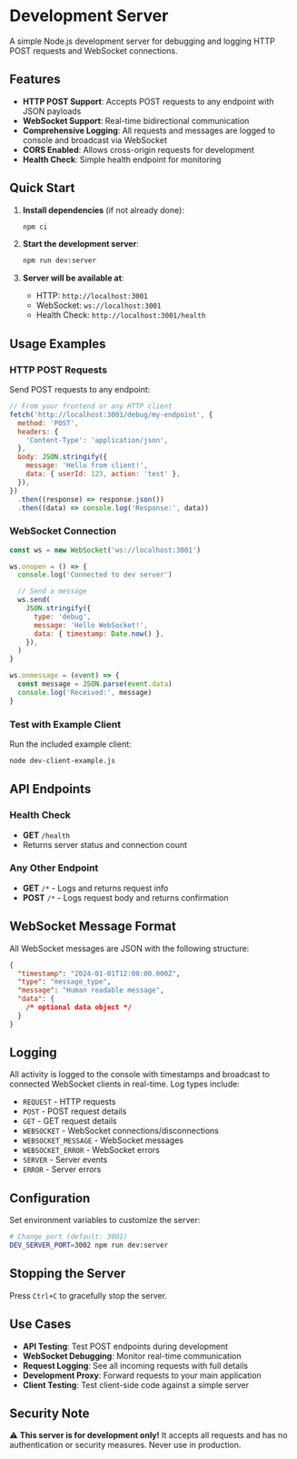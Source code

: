 # Development Server

A simple Node.js development server for debugging and logging HTTP POST requests and WebSocket connections.

## Features

- **HTTP POST Support**: Accepts POST requests to any endpoint with JSON payloads
- **WebSocket Support**: Real-time bidirectional communication
- **Comprehensive Logging**: All requests and messages are logged to console and broadcast via WebSocket
- **CORS Enabled**: Allows cross-origin requests for development
- **Health Check**: Simple health endpoint for monitoring

## Quick Start

1. **Install dependencies** (if not already done):

   ```bash
   npm ci
   ```

2. **Start the development server**:

   ```bash
   npm run dev:server
   ```

3. **Server will be available at**:
   - HTTP: `http://localhost:3001`
   - WebSocket: `ws://localhost:3001`
   - Health Check: `http://localhost:3001/health`

## Usage Examples

### HTTP POST Requests

Send POST requests to any endpoint:

```javascript
// From your frontend or any HTTP client
fetch('http://localhost:3001/debug/my-endpoint', {
  method: 'POST',
  headers: {
    'Content-Type': 'application/json',
  },
  body: JSON.stringify({
    message: 'Hello from client!',
    data: { userId: 123, action: 'test' },
  }),
})
  .then((response) => response.json())
  .then((data) => console.log('Response:', data))
```

### WebSocket Connection

```javascript
const ws = new WebSocket('ws://localhost:3001')

ws.onopen = () => {
  console.log('Connected to dev server')

  // Send a message
  ws.send(
    JSON.stringify({
      type: 'debug',
      message: 'Hello WebSocket!',
      data: { timestamp: Date.now() },
    }),
  )
}

ws.onmessage = (event) => {
  const message = JSON.parse(event.data)
  console.log('Received:', message)
}
```

### Test with Example Client

Run the included example client:

```bash
node dev-client-example.js
```

## API Endpoints

### Health Check

- **GET** `/health`
- Returns server status and connection count

### Any Other Endpoint

- **GET** `/*` - Logs and returns request info
- **POST** `/*` - Logs request body and returns confirmation

## WebSocket Message Format

All WebSocket messages are JSON with the following structure:

```json
{
  "timestamp": "2024-01-01T12:00:00.000Z",
  "type": "message_type",
  "message": "Human readable message",
  "data": {
    /* optional data object */
  }
}
```

## Logging

All activity is logged to the console with timestamps and broadcast to connected WebSocket clients in real-time. Log types include:

- `REQUEST` - HTTP requests
- `POST` - POST request details
- `GET` - GET request details
- `WEBSOCKET` - WebSocket connections/disconnections
- `WEBSOCKET_MESSAGE` - WebSocket messages
- `WEBSOCKET_ERROR` - WebSocket errors
- `SERVER` - Server events
- `ERROR` - Server errors

## Configuration

Set environment variables to customize the server:

```bash
# Change port (default: 3001)
DEV_SERVER_PORT=3002 npm run dev:server
```

## Stopping the Server

Press `Ctrl+C` to gracefully stop the server.

## Use Cases

- **API Testing**: Test POST endpoints during development
- **WebSocket Debugging**: Monitor real-time communication
- **Request Logging**: See all incoming requests with full details
- **Development Proxy**: Forward requests to your main application
- **Client Testing**: Test client-side code against a simple server

## Security Note

⚠️ **This server is for development only!** It accepts all requests and has no authentication or security measures. Never use in production.
